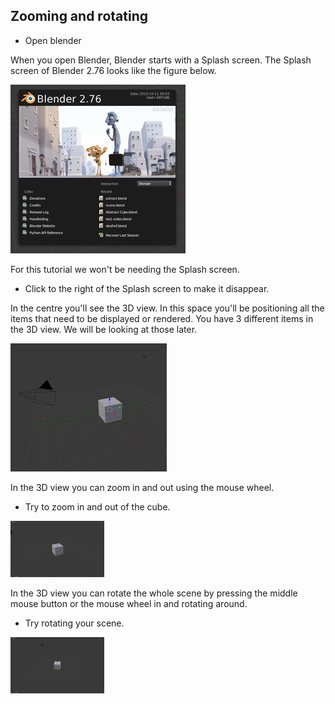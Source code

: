 ## Zooming and rotating

+ Open blender

When you open Blender, Blender starts with a Splash screen. The Splash screen of Blender 2.76 looks like the figure below.

![Splash screen](images/splash-screen.png)

For this tutorial we won't be needing the Splash screen.

+ Click to the right of the Splash screen to make it disappear.

In the centre you'll see the 3D view. In this space you'll be positioning all the items that need to be displayed or rendered. You have 3 different items in the 3D view. We will be looking at those later.

![3D view](images/3d-view.png)

In the 3D view you can zoom in and out using the mouse wheel.

+ Try to zoom in and out of the cube.

![Zoom in and out](images/zoom-in-out.png)

In the 3D view you can rotate the whole scene by pressing the middle mouse button or the mouse wheel in and rotating around.

+ Try rotating your scene.

![Rotate the scene](images/rotate-scene.png)
